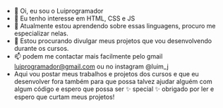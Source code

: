 - 👋 Oi, eu sou o Luiprogramador
- 👀 Eu tenho interesse em HTML, CSS e JS
- 🌱 Atualmente estou aprendendo sobre essas linguagens, procuro me especializar nelas.
- 💞️ Estou procurando divulgar meus projetos que vou desenvolvendo durante os cursos.
- 📫 podem me contactar mais facilmente pelo gmail luiprogramador@gmail.com ou no instagram @luim_j
- Aqui vou postar meus trabalhos e projetos dos cursos e que eu desenvolver fora também 
para que possa talvez ajudar alguém com algum código e espero que possa ser 
 ✨ special ✨ obrigado por ler e espero que curtam meus projetos!
